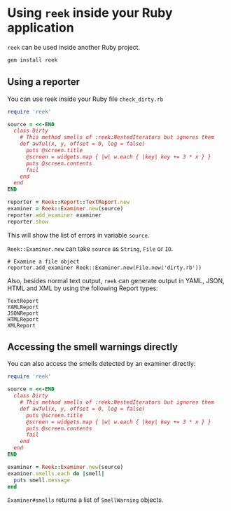# Using `reek` inside your Ruby application

`reek` can be used inside another Ruby project.

```bash
gem install reek
```

## Using a reporter

You can use reek inside your Ruby file `check_dirty.rb`

```ruby
require 'reek'

source = <<-END
  class Dirty
    # This method smells of :reek:NestedIterators but ignores them
    def awful(x, y, offset = 0, log = false)
      puts @screen.title
      @screen = widgets.map { |w| w.each { |key| key += 3 * x } }
      puts @screen.contents
      fail
    end
  end
END

reporter = Reek::Report::TextReport.new
examiner = Reek::Examiner.new(source)
reporter.add_examiner examiner
reporter.show
```

This will show the list of errors in variable `source`.

`Reek::Examiner.new` can take `source` as `String`, `File` or `IO`.

```
# Examine a file object
reporter.add_examiner Reek::Examiner.new(File.new('dirty.rb'))
```

Also, besides normal text output, `reek` can generate output in YAML,
JSON, HTML and XML by using the following Report types:

```
TextReport
YAMLReport
JSONReport
HTMLReport
XMLReport
```

## Accessing the smell warnings directly

You can also access the smells detected by an examiner directly:

```ruby
require 'reek'

source = <<-END
  class Dirty
    # This method smells of :reek:NestedIterators but ignores them
    def awful(x, y, offset = 0, log = false)
      puts @screen.title
      @screen = widgets.map { |w| w.each { |key| key += 3 * x } }
      puts @screen.contents
      fail
    end
  end
END

examiner = Reek::Examiner.new(source)
examiner.smells.each do |smell|
  puts smell.message
end
```

`Examiner#smells` returns a list of `SmellWarning` objects.
